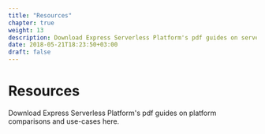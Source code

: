 ```yaml
---
title: "Resources"
chapter: true
weight: 13
description: Download Express Serverless Platform's pdf guides on serverless platform comparisons and use-cases here.
date: 2018-05-21T18:23:50+03:00
draft: false
---
```


# Resources

Download Express Serverless Platform's pdf guides on platform comparisons and use-cases here.
